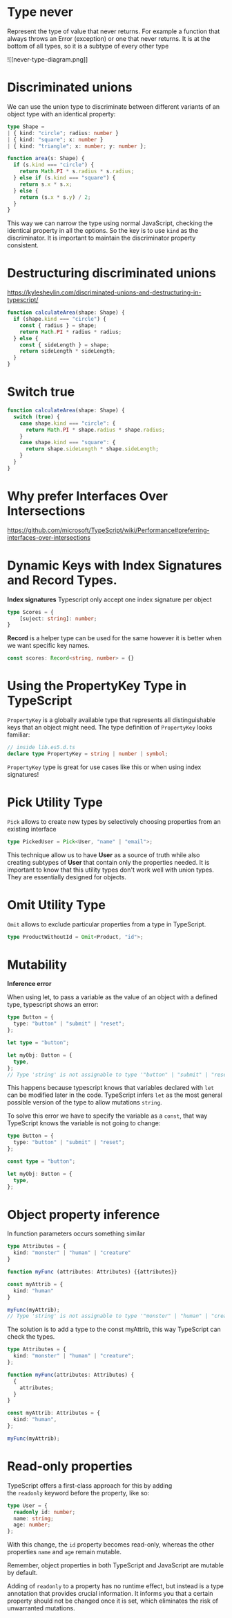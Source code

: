 
# Type never
Represent the type of value that never returns. For example a function that always throws an Error (exception) or one that never returns. It is at the bottom of all types, so it is a subtype of every other type

![[never-type-diagram.png]]

# Discriminated unions

We can use the union type to discriminate between different variants of an object type with an identical property:
```ts
type Shape =
| { kind: "circle"; radius: number }
| { kind: "square"; x: number }
| { kind: "triangle"; x: number; y: number };

function area(s: Shape) {
  if (s.kind === "circle") {
    return Math.PI * s.radius * s.radius;
  } else if (s.kind === "square") {
    return s.x * s.x;
  } else {
    return (s.x * s.y) / 2;
  }
}
```

This way we can narrow the type using normal JavaScript, checking the identical property in all the options. So the key is to use `kind` as the discriminator. It is important to maintain the discriminator property consistent.

# Destructuring discriminated unions

https://kyleshevlin.com/discriminated-unions-and-destructuring-in-typescript/

```ts
function calculateArea(shape: Shape) {
  if (shape.kind === "circle") {
    const { radius } = shape;
    return Math.PI * radius * radius;
  } else {
    const { sideLength } = shape;
    return sideLength * sideLength;
  }
}
```

# Switch true

```ts
function calculateArea(shape: Shape) {
  switch (true) {
    case shape.kind === "circle": {
      return Math.PI * shape.radius * shape.radius;
    }
    case shape.kind === "square": {
      return shape.sideLength * shape.sideLength;
    }
  }
}
```

# Why prefer Interfaces Over Intersections

https://github.com/microsoft/TypeScript/wiki/Performance#preferring-interfaces-over-intersections

# Dynamic Keys with Index Signatures and Record Types.

**Index signatures** Typescript only accept one index signature per object
```ts
type Scores = {
	[suject: string]: number;
}
```
**Record** is a helper type can be used for the same however it is better when we want specific key names.
```ts
const scores: Record<string, number> = {}
```

# Using the PropertyKey Type in TypeScript

`PropertyKey` is a globally available type that represents all distinguishable keys that an object might need. The type definition of `PropertyKey` looks familiar:

```ts
// inside lib.es5.d.ts
declare type PropertyKey = string | number | symbol;
```

`PropertyKey` type is great for use cases like this or when using index signatures!

# Pick Utility Type

`Pick` allows to create new types by selectively choosing properties from an existing interface

```ts
type PickedUser = Pick<User, "name" | "email">;
```

This technique allow us to have **User** as a source of truth while also creating subtypes of **User** that contain only the properties needed.
It is important to know that this utility types don't work well with union types. They are essentially designed for objects.

# Omit Utility Type

`Omit` allows to exclude particular properties from a  type in TypeScript.

```ts
type ProductWithoutId = Omit<Product, "id">;
```

# Mutability

**Inference error**

When using let, to pass a variable as the value of an object with a defined type, typescript shows an error:

```ts
type Button = {
  type: "button" | "submit" | "reset";
};

let type = "button";

let myObj: Button = {
  type,
};
// Type 'string' is not assignable to type '"button" | "submit" | "reset"'

```

This happens because typescript knows that variables declared with `let` can be modified later in the code. TypeScript infers `let` as the most general possible version of the type to allow mutations `string`.

To solve this error we have to specify the variable as a `const`, that way TypeScript knows the variable is not going to change:

```ts
type Button = {
  type: "button" | "submit" | "reset";
};

const type = "button";

let myObj: Button = {
  type,
};
```

# Object property inference

In function parameters occurs something similar
```ts
type Attributes = {
  kind: "monster" | "human" | "creature"
}

function myFunc (attributes: Attributes) {{attributes}}

const myAttrib = {
  kind: "human"
}

myFunc(myAttrib);
// Type 'string' is not assignable to type '"monster" | "human" | "creature"'. 
```

The solution is to add a type to the const myAttrib, this way TypeScript can check the types.

```ts
type Attributes = {
  kind: "monster" | "human" | "creature";
};

function myFunc(attributes: Attributes) {
  {
    attributes;
  }
}

const myAttrib: Attributes = {
  kind: "human",
};

myFunc(myAttrib);
```

# Read-only properties
TypeScript offers a first-class approach for this by adding the `readonly` keyword before the property, like so:
```ts
type User = {
  readonly id: number;
  name: string;
  age: number;
};
```

With this change, the `id` property becomes read-only, whereas the other properties `name` and `age` remain mutable.

Remember, object properties in both TypeScript and JavaScript are mutable by default.

Adding of `readonly` to a property has no runtime effect, but instead is a type annotation that provides crucial information. It informs you that a certain property should not be changed once it is set, which eliminates the risk of unwarranted mutations.